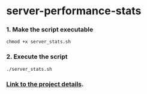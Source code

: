 # server-performance-stats

### 1. Make the script executable
  ```
  chmod +x server_stats.sh
  ```
### 2. Execute the script
  ```
  ./server_stats.sh
  ```
### [Link to the project details](https://roadmap.sh/projects/server-stats).